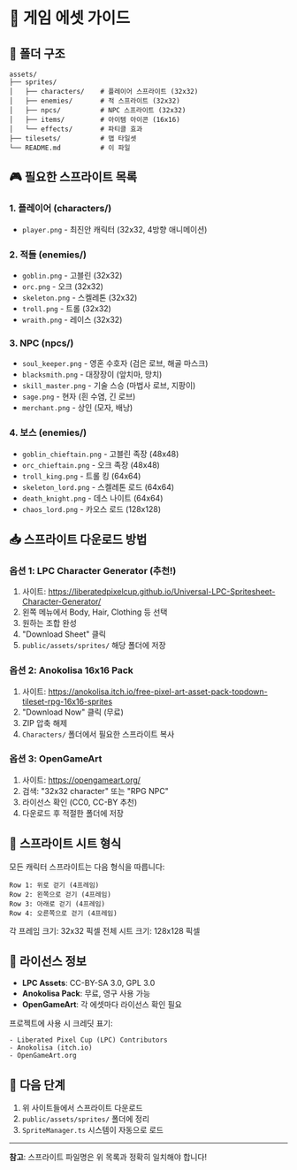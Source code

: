# 🎨 게임 에셋 가이드

## 📁 폴더 구조

```
assets/
├── sprites/
│   ├── characters/    # 플레이어 스프라이트 (32x32)
│   ├── enemies/       # 적 스프라이트 (32x32)
│   ├── npcs/          # NPC 스프라이트 (32x32)
│   ├── items/         # 아이템 아이콘 (16x16)
│   └── effects/       # 파티클 효과
├── tilesets/          # 맵 타일셋
└── README.md          # 이 파일
```

## 🎮 필요한 스프라이트 목록

### 1. 플레이어 (characters/)
- `player.png` - 최진안 캐릭터 (32x32, 4방향 애니메이션)

### 2. 적들 (enemies/)
- `goblin.png` - 고블린 (32x32)
- `orc.png` - 오크 (32x32)
- `skeleton.png` - 스켈레톤 (32x32)
- `troll.png` - 트롤 (32x32)
- `wraith.png` - 레이스 (32x32)

### 3. NPC (npcs/)
- `soul_keeper.png` - 영혼 수호자 (검은 로브, 해골 마스크)
- `blacksmith.png` - 대장장이 (앞치마, 망치)
- `skill_master.png` - 기술 스승 (마법사 로브, 지팡이)
- `sage.png` - 현자 (흰 수염, 긴 로브)
- `merchant.png` - 상인 (모자, 배낭)

### 4. 보스 (enemies/)
- `goblin_chieftain.png` - 고블린 족장 (48x48)
- `orc_chieftain.png` - 오크 족장 (48x48)
- `troll_king.png` - 트롤 킹 (64x64)
- `skeleton_lord.png` - 스켈레톤 로드 (64x64)
- `death_knight.png` - 데스 나이트 (64x64)
- `chaos_lord.png` - 카오스 로드 (128x128)

## 📥 스프라이트 다운로드 방법

### 옵션 1: LPC Character Generator (추천!)
1. 사이트: https://liberatedpixelcup.github.io/Universal-LPC-Spritesheet-Character-Generator/
2. 왼쪽 메뉴에서 Body, Hair, Clothing 등 선택
3. 원하는 조합 완성
4. "Download Sheet" 클릭
5. `public/assets/sprites/` 해당 폴더에 저장

### 옵션 2: Anokolisa 16x16 Pack
1. 사이트: https://anokolisa.itch.io/free-pixel-art-asset-pack-topdown-tileset-rpg-16x16-sprites
2. "Download Now" 클릭 (무료)
3. ZIP 압축 해제
4. `Characters/` 폴더에서 필요한 스프라이트 복사

### 옵션 3: OpenGameArt
1. 사이트: https://opengameart.org/
2. 검색: "32x32 character" 또는 "RPG NPC"
3. 라이선스 확인 (CC0, CC-BY 추천)
4. 다운로드 후 적절한 폴더에 저장

## 🎨 스프라이트 시트 형식

모든 캐릭터 스프라이트는 다음 형식을 따릅니다:

```
Row 1: 위로 걷기 (4프레임)
Row 2: 왼쪽으로 걷기 (4프레임)
Row 3: 아래로 걷기 (4프레임)
Row 4: 오른쪽으로 걷기 (4프레임)
```

각 프레임 크기: 32x32 픽셀
전체 시트 크기: 128x128 픽셀

## 📝 라이선스 정보

- **LPC Assets**: CC-BY-SA 3.0, GPL 3.0
- **Anokolisa Pack**: 무료, 영구 사용 가능
- **OpenGameArt**: 각 에셋마다 라이선스 확인 필요

프로젝트에 사용 시 크레딧 표기:
```
- Liberated Pixel Cup (LPC) Contributors
- Anokolisa (itch.io)
- OpenGameArt.org
```

## 🚀 다음 단계

1. 위 사이트들에서 스프라이트 다운로드
2. `public/assets/sprites/` 폴더에 정리
3. `SpriteManager.ts` 시스템이 자동으로 로드

---

**참고**: 스프라이트 파일명은 위 목록과 정확히 일치해야 합니다!
